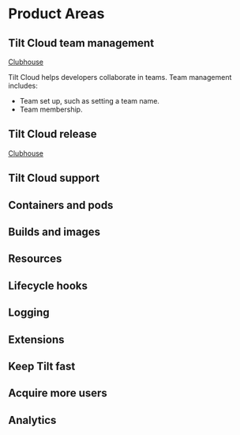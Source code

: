 # Product Areas

## Tilt Cloud team management
[Clubhouse](https://app.clubhouse.io/windmill/label/6254/tilt-cloud-team-management)

Tilt Cloud helps developers collaborate in teams. Team management includes:
- Team set up, such as setting a team name.
- Team membership.

## Tilt Cloud release
[Clubhouse](https://app.clubhouse.io/windmill/label/5785/tilt-cloud-release)

## Tilt Cloud support

## Containers and pods

## Builds and images

## Resources

## Lifecycle hooks

## Logging

## Extensions

## Keep Tilt fast

## Acquire more users

## Analytics

